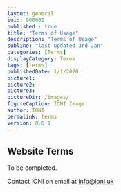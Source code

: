 ```yaml
---
layout: general
iuid: 900002
published : true
title: "Terms of Usage"
description: "Terms of Usage"
subline: "last updated 3rd Jan"
categories: [Terms]
displayCategory: Terms
tags: [terms]
publishedDate: 1/1/2020
picture1: 
picture2: 
picture3: 
pictureDir: /images/
figureCaption: IONI Image
author: IONI
permalink: terms
version: 0.0.1
---
```


## Website Terms

To be completed.

Contact IONI on email at info@ioni.uk